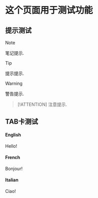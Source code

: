 # 这个页面用于测试功能

## 提示测试

> [!NOTE]
> 笔记提示.

> [!TIP]
> 提示提示.

> [!WARNING]
> 警告提示.

> [!ATTENTION]
> 注意提示.

## TAB卡测试

<!-- tabs:start -->

#### **English**

Hello!

#### **French**

Bonjour!

#### **Italian**

Ciao!

<!-- tabs:end -->
